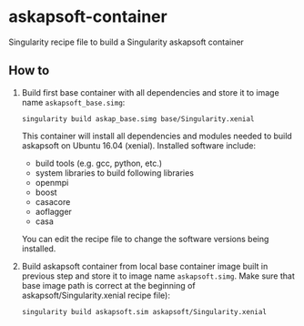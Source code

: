 # askapsoft-container
Singularity recipe file to build a Singularity askapsoft container

## **How to**  
1. Build first base container with all dependencies and store it to image name `askapsoft_base.simg`: 
     
       singularity build askap_base.simg base/Singularity.xenial     
            
   This container will install all dependencies and modules needed to build askapsoft on Ubuntu 16.04 (xenial). Installed software include:
   - build tools (e.g. gcc, python, etc.)
   - system libraries to build following libraries
   - openmpi
   - boost
   - casacore
   - aoflagger
   - casa
   
   You can edit the recipe file to change the software versions being installed.
   
2. Build askapsoft container from local base container image built in previous step and store it to image name `askapsoft.simg`. Make sure that base image path is correct at the beginning of askapsoft/Singularity.xenial recipe file): 

       singularity build askapsoft.sim askapsoft/Singularity.xenial           
       
